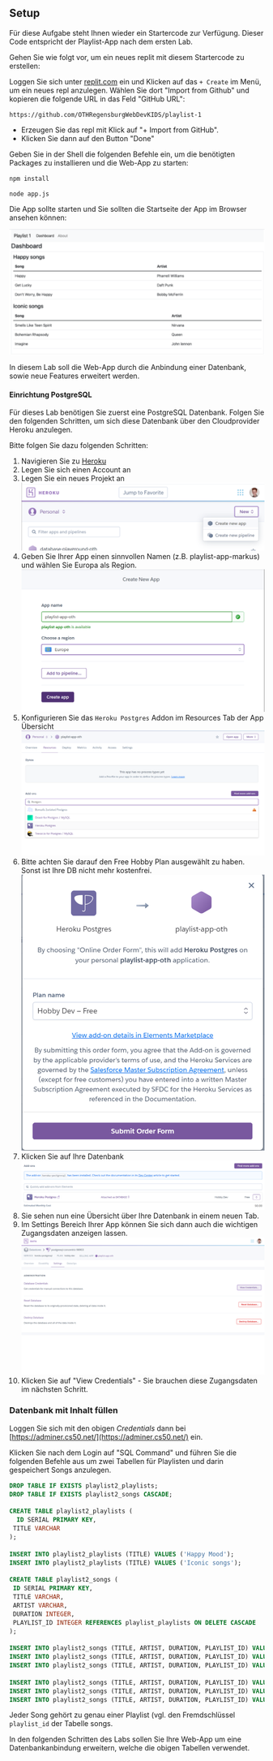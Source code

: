 ## Setup

Für diese Aufgabe steht Ihnen wieder ein Startercode zur Verfügung. Dieser Code entspricht der Playlist-App nach dem ersten Lab.

Gehen Sie wie folgt vor, um ein neues replit mit diesem Startercode zu erstellen:

Loggen Sie sich unter [replit.com](replit.com) ein und Klicken auf das `+ Create` im Menü, um ein neues repl anzulegen. Wählen Sie dort "Import from Github" und kopieren die folgende URL in das Feld "GitHub URL":

```
https://github.com/OTHRegensburgWebDevKIDS/playlist-1
```

* Erzeugen Sie das repl mit Klick auf "+ Import from GitHub".
* Klicken Sie dann auf den Button "Done"

Geben Sie in der Shell die folgenden Befehle ein, um die benötigten Packages zu installieren und die Web-App zu starten:

```shell
npm install
```

```shell
node app.js
```

Die App sollte starten und Sie sollten die Startseite der App im Browser ansehen können:

![img.png](img/Bestehend.png)

In diesem Lab soll die Web-App durch die Anbindung einer Datenbank, sowie neue Features erweitert werden.

#### Einrichtung PostgreSQL

Für dieses Lab benötigen Sie zuerst eine PostgreSQL Datenbank. Folgen Sie den folgenden Schritten, um sich diese Datenbank über den Cloudprovider Heroku anzulegen.

Bitte folgen Sie dazu folgenden Schritten:

1. Navigieren Sie zu [Heroku](https://www.heroku.com/)
2. Legen Sie sich einen Account an
3. Legen Sie ein neues Projekt an
  ![img_1.png](img/img_1.png)
4. Geben Sie Ihrer App einen sinnvollen Namen (z.B. playlist-app-markus) und wählen Sie Europa als Region.
  ![img_2.png](img/img_2.png)
5. Konfigurieren Sie das `Heroku Postgres` Addon im Resources Tab der App Übersicht
  ![img_3.png](img/img_3.png)
6. Bitte achten Sie darauf den Free Hobby Plan ausgewählt zu haben. Sonst ist Ihre DB nicht mehr kostenfrei.
  ![img_4.png](img/img_4.png)
7. Klicken Sie auf Ihre Datenbank
  ![img_5.png](img/img_5.png)
8. Sie sehen nun eine Übersicht über Ihre Datenbank in einem neuen Tab.
9. Im Settings Bereich Ihrer App können Sie sich dann auch die wichtigen Zugangsdaten anzeigen lassen.
  ![img_6.png](img/img_6.png)
10. Klicken Sie auf "View Credentials" - Sie brauchen diese Zugangsdaten im nächsten Schritt.

### Datenbank mit Inhalt füllen

Loggen Sie sich mit den obigen *Credentials* dann bei [https://adminer.cs50.net/](https://adminer.cs50.net/) ein.

Klicken Sie nach dem Login auf  "SQL Command" und führen Sie die folgenden Befehle aus um zwei Tabellen für Playlisten und darin gespeichert Songs anzulegen.

```sql
DROP TABLE IF EXISTS playlist2_playlists;
DROP TABLE IF EXISTS playlist2_songs CASCADE;

CREATE TABLE playlist2_playlists (
  ID SERIAL PRIMARY KEY,
 TITLE VARCHAR
); 

INSERT INTO playlist2_playlists (TITLE) VALUES ('Happy Mood');
INSERT INTO playlist2_playlists (TITLE) VALUES ('Iconic songs');

CREATE TABLE playlist2_songs (
 ID SERIAL PRIMARY KEY,
 TITLE VARCHAR,
 ARTIST VARCHAR,
 DURATION INTEGER,
 PLAYLIST_ID INTEGER REFERENCES playlist_playlists ON DELETE CASCADE
);

INSERT INTO playlist2_songs (TITLE, ARTIST, DURATION, PLAYLIST_ID) VALUES ('Valerie', 'Amy Winehouse', 90, 1);
INSERT INTO playlist2_songs (TITLE, ARTIST, DURATION, PLAYLIST_ID) VALUES ('22', 'Taylor Swift', 180, 1);
INSERT INTO playlist2_songs (TITLE, ARTIST, DURATION, PLAYLIST_ID) VALUES ('Happy', 'Pharrell Williams', 120, 1);

INSERT INTO playlist2_songs (TITLE, ARTIST, DURATION, PLAYLIST_ID) VALUES ('Smells Like Teen Spirit', 'Nirvana', 180, 2);
INSERT INTO playlist2_songs (TITLE, ARTIST, DURATION, PLAYLIST_ID) VALUES ('Bohemian Rhapsody', 'Queen', 150, 2);
INSERT INTO playlist2_songs (TITLE, ARTIST, DURATION, PLAYLIST_ID) VALUES ('Imagine', 'John Lennon', 210, 2);
```

Jeder Song gehört zu genau einer Playlist (vgl. den Fremdschlüssel `playlist_id` der Tabelle songs.

In den folgenden Schritten des Labs sollen Sie Ihre Web-App um eine Datenbankanbindung erweitern, welche die obigen Tabellen verwendet.

